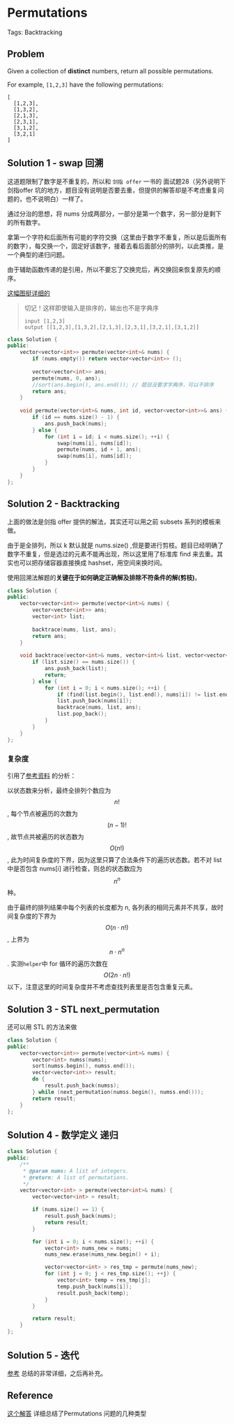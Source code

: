 # Permutations

Tags: Backtracking

## Problem

Given a collection of **distinct** numbers, return all possible permutations.

For example,
`[1,2,3]` have the following permutations:

```
[
  [1,2,3],
  [1,3,2],
  [2,1,3],
  [2,3,1],
  [3,1,2],
  [3,2,1]
]
```

## Solution 1 - swap 回溯

这道题限制了数字是不重复的，所以和 `剑指 offer` 一书的 面试题28（另外说明下剑指offer 坑的地方，题目没有说明是否要去重，但提供的解答却是不考虑重复问题的，也不说明白）一样了。

通过分治的思想，将 nums 分成两部分，一部分是第一个数字，另一部分是剩下的所有数字。

拿第一个字符和后面所有可能的字符交换（这里由于数字不重复，所以是后面所有的数字），每交换一个，固定好该数字，接着去看后面部分的排列，以此类推，是一个典型的递归问题。

由于辅助函数传递的是引用，所以不要忘了交换完后，再交换回来恢复原先的顺序。

[这幅图挺详细的](https://uploadfiles.nowcoder.net/images/20170705/7578108_1499250116235_8F032F665EBB2978C26C4051D5B89E90)

> 切记！这样即使输入是排序的，输出也不是字典序
>
> ```
> input [1,2,3]
> output [[1,2,3],[1,3,2],[2,1,3],[2,3,1],[3,2,1],[3,1,2]]
> ```

```cpp
class Solution {
public:
    vector<vector<int>> permute(vector<int>& nums) {
        if (nums.empty()) return vector<vector<int>> ();
        
        vector<vector<int>> ans;
        permute(nums, 0, ans);
        //sort(ans.begin(), ans.end()); // 题目没要求字典序，可以不排序
        return ans;
    }
    
    void permute(vector<int>& nums, int id, vector<vector<int>>& ans) {
        if (id == nums.size() - 1) {
            ans.push_back(nums);
        } else {
            for (int i = id; i < nums.size(); ++i) {
                swap(nums[i], nums[id]);
                permute(nums, id + 1, ans);
                swap(nums[i], nums[id]);
            }
        }
    }
};
```

## Solution 2 - Backtracking

上面的做法是剑指 offer 提供的解法，其实还可以用之前 subsets 系列的模板来做。

由于是全排列，所以 k 默认就是 nums.size() ,但是要进行剪枝。题目已经明确了数字不重复，但是选过的元素不能再出现，所以这里用了标准库 find 来去重。其实也可以把存储容器直接换成 hashset，用空间来换时间。

使用回溯法解题的**关键在于如何确定正确解及排除不符条件的解(剪枝)**。

```cpp
class Solution {
public:
    vector<vector<int>> permute(vector<int>& nums) {
        vector<vector<int>> ans;
        vector<int> list;
        
        backtrace(nums, list, ans);
        return ans;
    }
    
    void backtrace(vector<int>& nums, vector<int>& list, vector<vector<int>>& ans) {}
        if (list.size() == nums.size()) {
            ans.push_back(list);
            return;
        } else {
            for (int i = 0; i < nums.size(); ++i) {
                if (find(list.begin(), list.end(), nums[i]) != list.end()) continue;
                list.push_back(nums[i]);
                backtrace(nums, list, ans);
                list.pop_back();
            }
        }
    }
};
```

### 复杂度

引用了[参考资料](https://algorithm.yuanbin.me/zh-hans/exhaustive_search/permutations.html#) 的分析：

以状态数来分析，最终全排列个数应为 $$n!$$, 每个节点被遍历的次数为 $$(n-1)!$$, 故节点共被遍历的状态数为 $$O(n!)$$, 此为时间复杂度的下界，因为这里只算了合法条件下的遍历状态数。若不对 list 中是否包含 nums[i] 进行检查，则总的状态数应为 $$n^n$$ 种。

由于最终的排列结果中每个列表的长度都为 n, 各列表的相同元素并不共享，故时间复杂度的下界为 $$O(n \cdot n!)$$, 上界为 $$n \cdot n^n$$. 实测`helper`中 for 循环的遍历次数在 $$O(2n \cdot n!)$$ 以下，注意这里的时间复杂度并不考虑查找列表里是否包含重复元素。



## Solution 3 - STL next_permutation

还可以用 STL 的方法来做

```cpp
class Solution {
public:
    vector<vector<int>> permute(vector<int>& nums) {
        vector<int> numss(nums);
        sort(numss.begin(), numss.end());
        vector<vector<int>> result;
        do {
            result.push_back(numss);
        } while (next_permutation(numss.begin(), numss.end()));
        return result;
    }
};
```

## Solution 4 - 数学定义 递归

```cpp
class Solution {
public:
    /**
     * @param nums: A list of integers.
     * @return: A list of permutations.
     */
    vector<vector<int> > permute(vector<int>& nums) {
        vector<vector<int> > result;

        if (nums.size() == 1) {
            result.push_back(nums);
            return result;
        }

        for (int i = 0; i < nums.size(); ++i) {
            vector<int> nums_new = nums;
            nums_new.erase(nums_new.begin() + i);

            vector<vector<int> > res_tmp = permute(nums_new);
            for (int j = 0; j < res_tmp.size(); ++j) {
                vector<int> temp = res_tmp[j];
                temp.push_back(nums[i]);
                result.push_back(temp);
            }
        }

        return result;
    }
};
```

## Solution 5 - 迭代

[参考](https://algorithm.yuanbin.me/zh-hans/exhaustive_search/permutations.html#) 总结的非常详细，之后再补充。

## Reference

[这个解答](https://leetcode.com/problems/permutations/discuss/18239/A-general-approach-to-backtracking-questions-in-Java-(Subsets-Permutations-Combination-Sum-Palindrome-Partioning)) 详细总结了Permutations 问题的几种类型